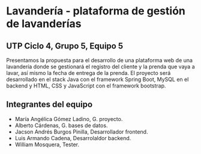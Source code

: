 # Lavandería - plataforma de gestión de lavanderías

## UTP Ciclo 4, Grupo 5, Equipo 5

Presentamos la propuesta para el desarrollo de una plataforma web de una lavandería donde se gestionará el registro del cliente y la prenda que vaya a lavar, así mismo la fecha de entrega de la prenda. El proyecto será desarrollado en el stack Java con el framework Spring Boot, MySQL en el backend y HTML, CSS y JavaScript con el framework bootstrap.

## Integrantes del equipo

- María Angélica Gómez Ladino, G. proyecto.
- Alberto Cárdenas, G. bases de datos.
- Jacson Andrés Burgos Pinilla, Desarrollador frontend.
- Luis Armando Cadena, Desarrolaldor backend.
- William Mosquera, Tester.
